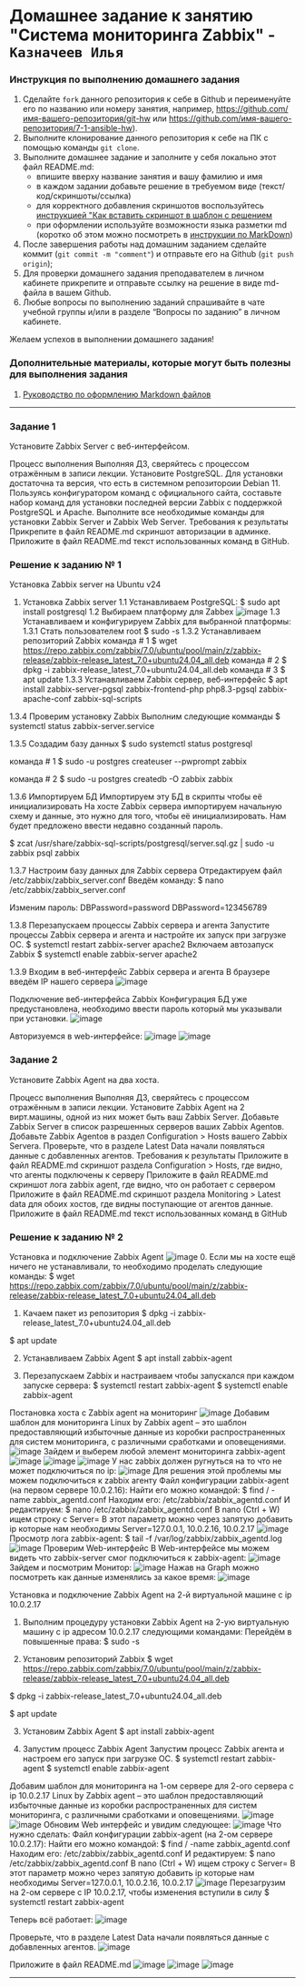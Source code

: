 # Домашнее задание к занятию "Система мониторинга Zabbix" - `Казначеев Илья`


### Инструкция по выполнению домашнего задания

   1. Сделайте `fork` данного репозитория к себе в Github и переименуйте его по названию или номеру занятия, например, https://github.com/имя-вашего-репозитория/git-hw или  https://github.com/имя-вашего-репозитория/7-1-ansible-hw).
   2. Выполните клонирование данного репозитория к себе на ПК с помощью команды `git clone`.
   3. Выполните домашнее задание и заполните у себя локально этот файл README.md:
      - впишите вверху название занятия и вашу фамилию и имя
      - в каждом задании добавьте решение в требуемом виде (текст/код/скриншоты/ссылка)
      - для корректного добавления скриншотов воспользуйтесь [инструкцией "Как вставить скриншот в шаблон с решением](https://github.com/netology-code/sys-pattern-homework/blob/main/screen-instruction.md)
      - при оформлении используйте возможности языка разметки md (коротко об этом можно посмотреть в [инструкции  по MarkDown](https://github.com/netology-code/sys-pattern-homework/blob/main/md-instruction.md))
   4. После завершения работы над домашним заданием сделайте коммит (`git commit -m "comment"`) и отправьте его на Github (`git push origin`);
   5. Для проверки домашнего задания преподавателем в личном кабинете прикрепите и отправьте ссылку на решение в виде md-файла в вашем Github.
   6. Любые вопросы по выполнению заданий спрашивайте в чате учебной группы и/или в разделе “Вопросы по заданию” в личном кабинете.
   
Желаем успехов в выполнении домашнего задания!
   
### Дополнительные материалы, которые могут быть полезны для выполнения задания

1. [Руководство по оформлению Markdown файлов](https://gist.github.com/Jekins/2bf2d0638163f1294637#Code)

---

### Задание 1
Установите Zabbix Server с веб-интерфейсом.

Процесс выполнения
Выполняя ДЗ, сверяйтесь с процессом отражённым в записи лекции.
Установите PostgreSQL. Для установки достаточна та версия, что есть в системном репозитороии Debian 11.
Пользуясь конфигуратором команд с официального сайта, составьте набор команд для установки последней версии Zabbix с поддержкой PostgreSQL и Apache.
Выполните все необходимые команды для установки Zabbix Server и Zabbix Web Server.
Требования к результаты
Прикрепите в файл README.md скриншот авторизации в админке.
Приложите в файл README.md текст использованных команд в GitHub.

### Решение к заданию № 1
Установка Zabbix server на Ubuntu v24
1. Установка Zabbix server
1.1 Устанавливаем PostgreSQL: $ sudo apt install postgresql
1.2 Выбираем платформу для Zabbex
   ![image](https://github.com/user-attachments/assets/75da1838-3c96-459e-a68b-6106e11964fe)
1.3 Устанавливаем и конфигурируем Zabbix для выбранной платформы:
1.3.1 Стать пользователем root
$ sudo -s
1.3.2 Устанавливаем репозиторий Zabbix
команда # 1
$ wget https://repo.zabbix.com/zabbix/7.0/ubuntu/pool/main/z/zabbix-release/zabbix-release_latest_7.0+ubuntu24.04_all.deb
команда # 2
$ dpkg -i zabbix-release_latest_7.0+ubuntu24.04_all.deb
команда # 3
$ apt update
1.3.3 Устанавливаем Zabbix сервер, веб-интерфейс
$ apt install zabbix-server-pgsql zabbix-frontend-php php8.3-pgsql zabbix-apache-conf zabbix-sql-scripts

1.3.4 Проверим установку Zabbix
Выполним следующие комманды 
$ systemctl status zabbix-server.service

1.3.5 Создадим базу данных
$ sudo systemctl status postgresql

команда # 1
$ sudo -u postgres createuser --pwprompt zabbix

команда # 2
$ sudo -u postgres createdb -O zabbix zabbix

1.3.6 Импортируем БД
Импортируем эту БД в скрипты чтобы её инициализировать
На хосте Zabbix сервера импортируем начальную схему и данные, это нужно для того, чтобы её инициализировать. Нам будет предложено ввести недавно созданный пароль.

$ zcat /usr/share/zabbix-sql-scripts/postgresql/server.sql.gz | sudo -u zabbix psql zabbix

1.3.7 Настроим базу данных для Zabbix сервера
Отредактируем файл /etc/zabbix/zabbix_server.conf
Введём команду:
$ nano /etc/zabbix/zabbix_server.conf

Изменим пароль:
DBPassword=password
DBPassword=123456789

1.3.8 Перезапускаем процессы Zabbix сервера и агента
Запустите процессы Zabbix сервера и агента и настройте их запуск при загрузке ОС.
$ systemctl restart zabbix-server apache2
Включаем автозапуск Zabbix
$ systemctl enable zabbix-server apache2

1.3.9 Входим в веб-интерфейс Zabbix сервера и агента
В браузере введём IP нашего сервера
![image](https://github.com/user-attachments/assets/dc7530c1-4faa-4804-871f-d8e6f7b1a93d)


Подключение веб-интерфейса Zabbix
Конфигурация БД уже предустановлена, необходимо ввести пароль который мы указывали при установки.
![image](https://github.com/user-attachments/assets/4c1ffbad-2a8a-44ed-8052-e1663ccc40ff)

Авторизуемся в web-интерфейсе:
![image](https://github.com/user-attachments/assets/753fb9b1-95a8-47be-bc54-1842071acbbc)
![image](https://github.com/user-attachments/assets/cd8e124a-d420-422b-9519-84857b292e54)

### Задание 2
Установите Zabbix Agent на два хоста.

Процесс выполнения
Выполняя ДЗ, сверяйтесь с процессом отражённым в записи лекции.
Установите Zabbix Agent на 2 вирт.машины, одной из них может быть ваш Zabbix Server.
Добавьте Zabbix Server в список разрешенных серверов ваших Zabbix Agentов.
Добавьте Zabbix Agentов в раздел Configuration > Hosts вашего Zabbix Servera.
Проверьте, что в разделе Latest Data начали появляться данные с добавленных агентов.
Требования к результаты
Приложите в файл README.md скриншот раздела Configuration > Hosts, где видно, что агенты подключены к серверу
Приложите в файл README.md скриншот лога zabbix agent, где видно, что он работает с сервером
Приложите в файл README.md скриншот раздела Monitoring > Latest data для обоих хостов, где видны поступающие от агентов данные.
Приложите в файл README.md текст использованных команд в GitHub

### Решение к заданию № 2
Установка и подключение Zabbix Agent
![image](https://github.com/user-attachments/assets/186d948e-4db6-42b4-b1f1-9a81ab523b9b)
0. Если мы на хосте ещё ничего не устанавливали, то необходимо проделать следующие команды:
$ wget https://repo.zabbix.com/zabbix/7.0/ubuntu/pool/main/z/zabbix-release/zabbix-release_latest_7.0+ubuntu24.04_all.deb

1. Качаем пакет из репозитория
$ dpkg -i zabbix-release_latest_7.0+ubuntu24.04_all.deb

$ apt update

2. Устанавливаем Zabbix Agent
$ apt install zabbix-agent

3. Перезапускаем Zabbix и настраиваем чтобы запускался при каждом запуске сервера:
$ systemctl restart zabbix-agent
$ systemctl enable zabbix-agent

Постановка хоста с Zabbix agent на мониторинг
![image](https://github.com/user-attachments/assets/59316c94-6f10-490b-b9ee-26c6c9e3547e)
Добавим шаблон для мониторинга
Linux by Zabbix agent – это шаблон предоставляющий избыточные данные из коробки распространенных для систем мониторинга, с различными сработками и оповещениями. 
![image](https://github.com/user-attachments/assets/e7b44c6c-aecd-4a18-9e84-d10de73c6459)
Зайдем и выберем любой элемент мониторинга zabbix-agent
![image](https://github.com/user-attachments/assets/ca3d5991-f471-4289-bd83-525c1aba43f1)
![image](https://github.com/user-attachments/assets/97397c8b-27fb-4bd7-ad1e-890d2563aa42)
![image](https://github.com/user-attachments/assets/e91f1b15-50cc-43bf-bd13-916d91b62a33)
У нас zabbix должен ругнуться на то что не может подключиться по ip:
![image](https://github.com/user-attachments/assets/dae29200-84d6-46cc-9242-5869a9531eaf)
Для решения этой проблемы мы можем подключиться к zabbix агенту
Файл конфигурации zabbix-agent (на первом сервере 10.0.2.16):
Найти его можно командой:
	$ find / -name zabbix_agentd.conf
Находим его:
/etc/zabbix/zabbix_agentd.conf
И редактируем:
$ nano /etc/zabbix/zabbix_agentd.conf
В nano (Ctrl + W) ищем строку с Server=
В этот параметр можно через запятую добавить ip которые нам необходимы
Server=127.0.0.1, 10.0.2.16, 10.0.2.17
![image](https://github.com/user-attachments/assets/9eaf89b5-5c48-43a8-9c4d-838646a98158)
Просмотр лога zabbix-agent:
$ tail -f /var/log/zabbix/zabbix_agentd.log
![image](https://github.com/user-attachments/assets/ec0c19ef-3766-4fc3-82cd-544a4890dafc)
Проверим Web-интерфейс
В Web-интерфейсе мы можем видеть что zabbix-server смог подключиться к zabbix-agent:
![image](https://github.com/user-attachments/assets/94aac820-4822-4cd1-b270-7463026265f5)
Зайдем и посмотрим Монитор:
![image](https://github.com/user-attachments/assets/c181dd22-bd15-4240-851d-948d00f03faa)
Нажав на Graph можно посмотреть как данные изменялись за какое время:
![image](https://github.com/user-attachments/assets/49bde867-d9ac-45f9-85f8-2fa478139b83)

Установка и подключение Zabbix Agent на 2-й виртуальной машине с ip 10.0.2.17
1. Выполним процедуру установки Zabbix Agent на 2-ую виртуальную машину с ip адресом 10.0.2.17 следующими командами:
	Перейдём в повышенные права:
$ sudo -s

2. Установим репозиторий Zabbix
$ wget https://repo.zabbix.com/zabbix/7.0/ubuntu/pool/main/z/zabbix-release/zabbix-release_latest_7.0+ubuntu24.04_all.deb

$ dpkg -i zabbix-release_latest_7.0+ubuntu24.04_all.deb

$ apt update

3. Установим Zabbix Agent
$ apt install zabbix-agent

4. Запустим процесс Zabbix Agent
Запустим процесс Zabbix агента и настроем его запуск при загрузке ОС.
$ systemctl restart zabbix-agent
$ systemctl enable zabbix-agent

Добавим шаблон для мониторинга на 1-ом сервере для 2-ого сервера с ip 10.0.2.17
Linux by Zabbix agent – это шаблон предоставляющий избыточные данные из коробки распространенных для систем мониторинга, с различными сработками и оповещениями.
![image](https://github.com/user-attachments/assets/08393dbf-dd97-48c5-b758-00bf5e052113)
![image](https://github.com/user-attachments/assets/7afc3c02-5dac-4883-8a60-5b060116c5de)
Обновим Web интерфейс и увидим следующее:
![image](https://github.com/user-attachments/assets/56589a87-a824-451a-8304-c1c6b3b5f519)
Что нужно сделать:
Файл конфигурации zabbix-agent (на 2-ом сервере 10.0.2.17):
Найти его можно командой:
	$ find / -name zabbix_agentd.conf
Находим его:
/etc/zabbix/zabbix_agentd.conf
И редактируем:
$ nano /etc/zabbix/zabbix_agentd.conf
В nano (Ctrl + W) ищем строку с Server=
В этот параметр можно через запятую добавить ip которые нам необходимы
Server=127.0.0.1, 10.0.2.16, 10.0.2.17
![image](https://github.com/user-attachments/assets/ef900b4c-3f7b-498e-a975-7a96e6088314)
Перезагрузим на 2-ом сервере с IP 10.0.2.17, чтобы изменения вступили в силу
$ systemctl restart zabbix-agent

Теперь всё работает:
![image](https://github.com/user-attachments/assets/1cce65d5-b2c9-4ace-ab07-68cfb41486ef)

Проверьте, что в разделе Latest Data начали появляться данные с добавленных агентов.
![image](https://github.com/user-attachments/assets/9b8b44af-26b8-456b-8c45-d49c0663c4ac)

Приложите в файл README.md
![image](https://github.com/user-attachments/assets/1f048aa1-d4ec-4168-8950-2d10bfe4ec73)
![image](https://github.com/user-attachments/assets/bb74c9c6-93a9-4132-98ab-e82aaa8d1057)
![image](https://github.com/user-attachments/assets/df6e3eb4-3edf-4df7-a059-3e9c025dac1a)

---
